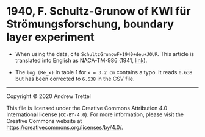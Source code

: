 # 1940, F. Schultz-Grunow of KWI für Strömungsforschung, boundary layer experiment

- When using the data, cite `SchultzGrunowF+1940+deu+JOUR`.  This article is
  translated into English as NACA-TM-986 (1941,
  [link](https://ntrs.nasa.gov/citations/19930094430)).

- The `log (Re_x)` in table 1 for `x = 3.2 cm` contains a typo.  It
  reads `0.638` but has been corrected to `6.638` in the CSV file.

-------------------------------------------------------------------------------

Copyright © 2020 Andrew Trettel

This file is licensed under the Creative Commons Attribution 4.0 International
license (`CC-BY-4.0`).  For more information, please visit the Creative Commons
website at <https://creativecommons.org/licenses/by/4.0/>.
